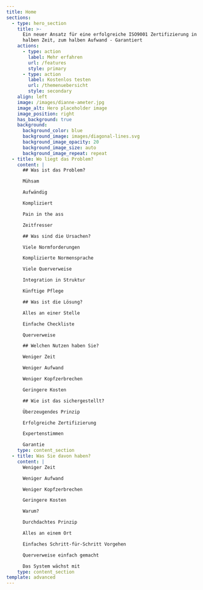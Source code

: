 ```yaml
---
title: Home
sections:
  - type: hero_section
    title: >-
      Ein neuer Ansatz für eine erfolgreiche ISO9001 Zertifizierung in der
      halben Zeit, zum halben Aufwand - Garantiert
    actions:
      - type: action
        label: Mehr erfahren
        url: /features
        style: primary
      - type: action
        label: Kostenlos testen
        url: /themenuebersicht
        style: secondary
    align: left
    image: /images/dianne-ameter.jpg
    image_alt: Hero placeholder image
    image_position: right
    has_background: true
    background:
      background_color: blue
      background_image: images/diagonal-lines.svg
      background_image_opacity: 20
      background_image_size: auto
      background_image_repeat: repeat
  - title: Wo liegt das Problem?
    content: |
      ## Was ist das Problem?

      Mühsam

      Aufwändig

      Kompliziert

      Pain in the ass

      Zeitfresser

      ## Was sind die Ursachen?

      Viele Normforderungen

      Komplizierte Normensprache

      Viele Querverweise

      Integration in Struktur

      Künftige Pflege

      ## Was ist die Lösung?

      Alles an einer Stelle

      Einfache Checkliste

      Querverweise

      ## Welchen Nutzen haben Sie?

      Weniger Zeit

      Weniger Aufwand

      Weniger Kopfzerbrechen

      Geringere Kosten

      ## Wie ist das sichergestellt?

      Überzeugendes Prinzip

      Erfolgreiche Zertifizierung

      Expertenstimmen

      Garantie
    type: content_section
  - title: Was Sie davon haben?
    content: |
      Weniger Zeit

      Weniger Aufwand

      Weniger Kopfzerbrechen

      Geringere Kosten

      Warum?

      Durchdachtes Prinzip

      Alles an einem Ort

      Einfaches Schritt-für-Schritt Vorgehen

      Querverweise einfach gemacht

      Das System wächst mit
    type: content_section
template: advanced
---
```

